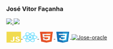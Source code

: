 ### José Vitor Façanha


<div style="display: flex">
  <a href="https://github.com/Jose-vitor303">
  <img height="180em" src="https://github-readme-stats.vercel.app/api?username=Jose-vitor303&show_icons=true&theme=vue-dark&include_all_commits=true&count_private=true"/>
  <img height="180em" src="https://github-readme-stats.vercel.app/api/top-langs/?username=jose-vitor303&layout=compact&langs_count=7&theme=vue-dark"/>
</div>

<div style="display: inline_block"><br>
  <img align="center" alt="Jose-Js" height="30" width="40" src="https://raw.githubusercontent.com/devicons/devicon/master/icons/javascript/javascript-plain.svg">
  <img align="center" alt="Jose-React" height="30" width="40" src="https://raw.githubusercontent.com/devicons/devicon/master/icons/react/react-original.svg">
  <img align="center" alt="Jose-HTML" height="30" width="40" src="https://raw.githubusercontent.com/devicons/devicon/master/icons/html5/html5-original.svg">
  <img align="center" alt="Jose-CSS" height="30" width="40" src="https://raw.githubusercontent.com/devicons/devicon/master/icons/css3/css3-original.svg">
  <img align="center" alt="Jose-oracle" height="50" width="70" src="https://cdn.jsdelivr.net/gh/devicons/devicon/icons/oracle/oracle-original.svg" />
          

</div>
